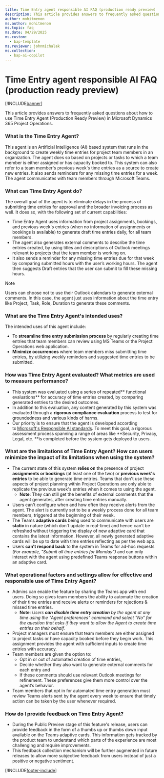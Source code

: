 ```yaml
---
title: Time Entry agent responsible AI FAQ (production ready preview)
description: This article provides answers to frequently asked questions about Time Entry Agent.
author: mohitmenon
ms.author: mohitmenon
ms.topic: faq 
ms.date: 04/29/2025
ms.custom: 
  - bap-template
ms.reviewer: johnmichalak
ms.collection:
  - bap-ai-copilot
---
```


# Time Entry agent responsible AI FAQ (production ready preview)

[!INCLUDE[banner](../includes/banner.md)]

This article provides answers to frequently asked questions about how to use Time Entry Agent (Production Ready Preview) in Microsoft Dynamics 365 Project Operations.

### What is the Time Entry Agent?

This agent is an Artificial Intelligence (AI) based system that runs in the background to create weekly time entries for project team members in an organization. The agent does so based on projects or tasks to which a team member is either assigned or has capacity booked to. This system can also refer to a team member's previous week's time entries as a source to create new entries.
It also sends reminders for any missing time entries for a week. The agent communicates with team members through Microsoft Teams. 

### What can Time Entry Agent do?

The overall goal of the agent is to eliminate delays in the process of submitting time entries for approval and the broader invoicing process as well. It does so, with the following set of current capabilities: 
- Time Entry Agent uses information from project assignments, bookings, and previous week's entries (when no information of assignments or bookings is available) to generate draft time entries daily, for all team members. 
- The agent also generates external comments to describe the time entries created, by using titles and descriptions of Outlook meetings relevant to projects that the team member is working on. 
- It also sends a reminder for any missing time entries due for that week by comparing submitted hours with the user’s working hours. The agent then suggests Draft entries that the user can submit to fill these missing hours.

> [!NOTE]
> Users can choose not to use their Outlook calendars to generate external comments. In this case, the agent just uses information about the time entry like Project, Task, Role, Duration to generate these comments.

### What are the Time Entry Agent's intended uses?

The intended uses of this agent include:
- To **streamline time entry submission** **process** by regularly creating time entries that team members can review using MS Teams or the Project Operations web application.
- **Minimize occurrences** where team members miss submitting time entries, by utilizing weekly reminders and suggested time entries to be submitted.

### How was Time Entry Agent evaluated? What metrics are used to measure performance? 

- This system was evaluated using a series of repeated** functional evaluations** for accuracy of time entries created, by comparing generated entries to the desired outcomes.
- In addition to this evaluation, any content generated by this system was evaluated through a **rigorous compliance evaluation** process to test for groundedness and various kinds of harms.
- Our priority is to ensure that the agent is developed according to [Microsoft's Responsible AI standards](https://aka.ms/RAIStandardPDF). To meet this goal, a rigorous assessment process spanning a range of areas like **Security, Privacy, Legal, etc. **is completed before the system gets deployed to users.

### What are the limitations of Time Entry Agent? How can users minimize the impact of its limitations when using the system? 

- The current state of this system **relies on** the presence of project **assignments or bookings** (at least one of the two) or **previous week's entries** to be able to generate time entries. Teams that don't use these aspects of project planning within Project Operations are only able to replicate the previous week's entries when it comes to using the agent.
  - **Note**: They can still get the benefits of external comments that the agent generates, after creating time entries manually.
- Users can't configure when and how often they receive alerts from the agent. The alert is currently set to be a weekly process done for all team members, triggered at the beginning of their week.
- The Teams **adaptive cards** being used to communicate with users are **static** in nature (which don't update in real-time) and hence can't be refreshed without triggering the display of new adaptive card that contains the latest information. However, all newly generated adaptive cards will be up to date with time entries reflecting as per the web app.
- Users **can't respond back** to the system in Teams for ad-hoc requests _(For example, "Submit all time entries for Monday")_ and can only interact with the agent using predefined Teams response buttons within an adaptive card. 

### What operational factors and settings allow for effective and responsible use of Time Entry Agent?

- Admins can enable the feature by sharing the Teams app with end users. Doing so gives team members the ability to automate the creation of their time entries and receive alerts or reminders for rejections & missed time entries. 
  - **Note**: _Users **can disable time entry creation** by the agent at any time using the "Agent preferences" command and select "No" for the question that asks if they want to allow the Agent to create time entries on their behalf._
- Project managers must ensure that team members are either assigned to project tasks or have capacity booked before they begin work. This assignment provides the agent with sufficient inputs to create time entries with accuracy.
- Team members are given the option to:
  - Opt in or out of automated creation of time entries,
  - Decide whether they also want to generate external comments for each entry and
  - If these comments should use relevant Outlook meetings for refinement. These preferences give them more control over the agent’s behavior.
- Team members that opt in for automated time entry generation must review Teams alerts sent by the agent every week to ensure that timely action can be taken by the user whenever required. 

### How do I provide feedback on Time Entry Agent?

- During the Public Preview stage of this feature's release, users can provide feedback in the form of a thumbs up or thumbs down input available on the Teams adaptive cards. This information gets tracked by the product team to understand which parts of the experience are most challenging and require improvements.
- This feedback collection mechanism will be further augmented in future releases to allow more subjective feedback from users instead of just a positive or negative sentiment.

[!INCLUDE[footer-include](../includes/footer-banner.md)]
